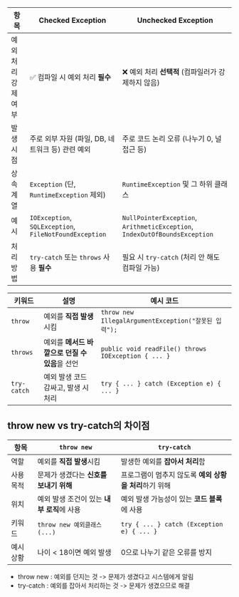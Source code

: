 | 항목                  | Checked Exception                             | Unchecked Exception                             |
|-----------------------|-----------------------------------------------|-------------------------------------------------|
| 예외 처리 강제 여부      | ✅ 컴파일 시 예외 처리 **필수**                  | ❌ 예외 처리 **선택적** (컴파일러가 강제하지 않음)     |
| 발생 시점              | 주로 외부 자원 (파일, DB, 네트워크 등) 관련 예외     | 주로 코드 논리 오류 (나누기 0, 널 접근 등)             |
| 상속 계열              | `Exception` (단, `RuntimeException` 제외)       | `RuntimeException` 및 그 하위 클래스                   |
| 예시                  | `IOException`, `SQLException`, `FileNotFoundException` | `NullPointerException`, `ArithmeticException`, `IndexOutOfBoundsException` |
| 처리 방법              | `try-catch` 또는 `throws` 사용 **필수**            | 필요 시 `try-catch` (처리 안 해도 컴파일 가능)         |

| 키워드      | 설명                                        | 예시 코드                                                   |
|-------------|---------------------------------------------|-------------------------------------------------------------|
| `throw`     | 예외를 **직접 발생**시킴                         | `throw new IllegalArgumentException("잘못된 입력");`         |
| `throws`    | 예외를 **메서드 바깥으로 던질 수 있음**을 선언       | `public void readFile() throws IOException { ... }`         |
| `try-catch` | 예외 발생 코드 감싸고, 발생 시 처리                  | `try { ... } catch (Exception e) { ... }`                   |

## throw new vs try-catch의 차이점
| 항목           | `throw new`                             | `try-catch`                                      |
|----------------|------------------------------------------|--------------------------------------------------|
| 역할           | 예외를 **직접 발생**시킴                | 발생한 예외를 **잡아서 처리**함                  |
| 사용 목적      | 문제가 생겼다는 **신호를 보내기 위해**  | 프로그램이 멈추지 않도록 **예외 상황을 처리**하기 위해 |
| 위치           | 예외 발생 조건이 있는 **내부 로직**에 사용 | 예외 발생 가능성이 있는 **코드 블록**에 사용      |
| 키워드         | `throw new 예외클래스(...)`              | `try { ... } catch (Exception e) { ... }`       |
| 예시 상황      | 나이 < 18이면 예외 발생                   | 0으로 나누기 같은 오류를 방지                   |

- throw new : 예외를 던지는 것 -> 문제가 생겼다고 시스템에게 알림
- try-catch : 예외를 잡아서 처리하는 것 -> 문제가 생겼으므로 해결